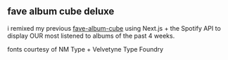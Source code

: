 ## fave album cube deluxe
i remixed my previous [fave-album-cube](https://github.com/kris10cabrera/fave-album-cube) using Next.js + the Spotify API to display OUR most listened to albums of the past 4 weeks. 

fonts courtesy of NM Type + Velvetyne Type Foundry